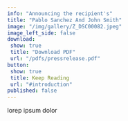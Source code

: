 ```yaml
---
info: "Announcing the recipient's"
title: "Pablo Sanchez And John Smith"
image: "/img/gallery/Z_DSC00082.jpeg"
image_left_side: false
download:
 show: true
 title: "Download PDF"
 url: "/pdfs/pressrelease.pdf"
button:
 show: true 
 title: Keep Reading
 url: "#introduction"
published: false
---
```

lorep ipsum dolor
